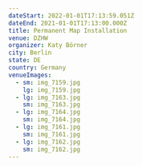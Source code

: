 ```yaml
---
dateStart: 2022-01-01T17:13:59.051Z
dateEnd: 2021-01-01T17:13:00.000Z
title: Permanent Map Installation
venue: DZHW
organizer: Katy Börner
city: Berlin
state: DE
country: Germany
venueImages:
  - sm: img_7159.jpg
    lg: img_7159.jpg
  - lg: img_7163.jpg
    sm: img_7163.jpg
  - lg: img_7164.jpg
    sm: img_7164.jpg
  - lg: img_7161.jpg
    sm: img_7161.jpg
  - lg: img_7162.jpg
    sm: img_7162.jpg
---
```

